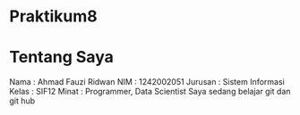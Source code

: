 # Praktikum8
# Tentang Saya
Nama      : Ahmad Fauzi Ridwan
NIM       : 1242002051
Jurusan   : Sistem Informasi
Kelas     : SIF12
Minat     : Programmer, Data Scientist
Saya sedang belajar git dan git hub